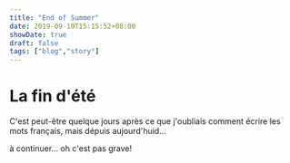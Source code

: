 ```yaml
---
title: "End of Summer"
date: 2019-09-10T15:15:52+08:00
showDate: true
draft: false
tags: ["blog","story"]
---
```


# La fin d'été

C'est peut-être quelque jours après ce que j'oubliais comment écrire les mots français, mais dépuis aujourd'huid... 

à continuer... oh c'est pas grave!
